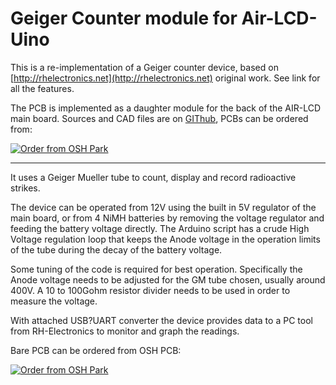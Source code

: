 # Geiger Counter module for Air-LCD-Uino

This is a re-implementation of a Geiger counter device, based on [http://rhelectronics.net](http://rhelectronics.net) original work. See link for all the features. 

The PCB is implemented as a daughter module for the back of the AIR-LCD main board. Sources and CAD files are on [GIThub](https://github.com/garyStofer/AIR_LCDuino), PCBs can be ordered from: 

<a href="https://oshpark.com/shared_projects/kT6TDwLU"><img src="https://oshpark.com/assets/badge-5b7ec47045b78aef6eb9d83b3bac6b1920de805e9a0c227658eac6e19a045b9c.png" alt="Order from OSH Park"></img></a>

----------

It uses a Geiger Mueller tube to count, display and record radioactive strikes. 

The device can be operated from 12V using the built in 5V regulator of the main board, or from 4 NiMH batteries by removing the voltage regulator and feeding the battery voltage directly. The Arduino script has a crude High Voltage regulation loop that keeps the Anode voltage in the operation limits of the tube during the decay of the battery voltage. 

Some tuning of the code is required for best operation. 
Specifically the Anode voltage needs to be adjusted for the GM tube chosen, usually around 400V. A 10 to 100Gohm resistor divider needs to be used in order to measure the voltage.  

With attached USB?UART converter the device provides data to a PC tool from RH-Electronics to monitor and graph the readings.

Bare PCB can be ordered from OSH PCB:


<a href="https://oshpark.com/shared_projects/8asBUqMk"><img src="https://a800d827b6de8403a51e-6ffc2e718631809086ea40332b2055f7.ssl.cf1.rackcdn.com/assets/badge-5b7ec47045b78aef6eb9d83b3bac6b1920de805e9a0c227658eac6e19a045b9c.png" alt="Order from OSH Park"></img></a>
  
